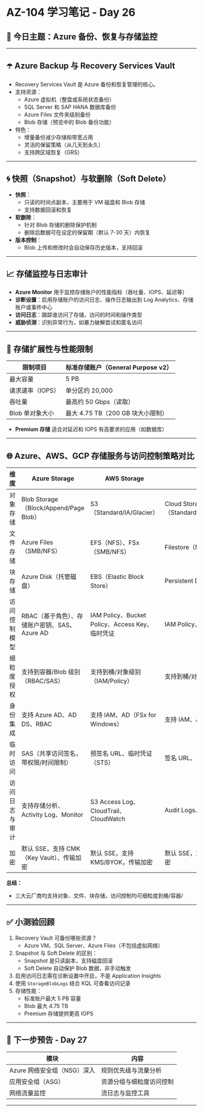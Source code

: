 # AZ-104 学习笔记 - Day 26

## 💾 今日主题：Azure 备份、恢复与存储监控

---

## ☂️ Azure Backup 与 Recovery Services Vault

- Recovery Services Vault 是 Azure 备份和恢复管理的核心。
- 支持资源：
  - Azure 虚拟机（整盘或系统状态备份）
  - SQL Server 和 SAP HANA 数据库备份
  - Azure Files 文件夹级别备份
  - Blob 存储（预览中的 Blob 备份功能）
- 特色：
  - 增量备份减少存储和带宽占用
  - 灵活的保留策略（从几天到永久）
  - 支持跨区域恢复（GRS）

---

## 🌀 快照（Snapshot）与软删除（Soft Delete）

- **快照**：
  - 只读的时间点副本，主要用于 VM 磁盘和 Blob 存储
  - 支持数据回滚和恢复
- **软删除**：
  - 针对 Blob 存储的删除保护机制
  - 删除后数据可在设定的保留期（默认 7-30 天）内恢复
- **版本控制**：
  - Blob 上传和修改时会自动保存历史版本，支持回滚

---

## 📈 存储监控与日志审计

- **Azure Monitor** 用于监控存储账户的性能指标（吞吐量、IOPS、延迟等）
- **诊断设置**：启用存储账户的访问日志、操作日志输出到 Log Analytics、存储账户或事件中心
- **访问日志**：跟踪谁访问了存储，访问的时间和操作类型
- **威胁侦测**：识别异常行为，如暴力破解尝试和匿名访问

---

## 🚀 存储扩展性与性能限制

| 限制项目          | 标准存储账户（General Purpose v2） |
|-------------------|------------------------------------|
| 最大容量          | 5 PB                              |
| 请求速率（IOPS） | 单分区约 20,000                   |
| 吞吐量            | 最高约 50 Gbps（读取）             |
| Blob 单对象大小   | 最大 4.75 TB（200 GB 块大小限制）  |

- **Premium 存储** 适合对延迟和 IOPS 有高要求的应用（如数据库）
---

## 🌐 Azure、AWS、GCP 存储服务与访问控制策略对比

| 维度           | Azure Storage                                 | AWS Storage                                 | GCP Storage                                 |
|----------------|----------------------------------------------|---------------------------------------------|---------------------------------------------|
| 对象存储       | Blob Storage（Block/Append/Page Blob）        | S3（Standard/IA/Glacier）                   | Cloud Storage（Standard/Nearline/Coldline/Archive） |
| 文件存储       | Azure Files（SMB/NFS）                        | EFS（NFS）、FSx（SMB/NFS）                  | Filestore（NFS）                            |
| 块存储         | Azure Disk（托管磁盘）                        | EBS（Elastic Block Store）                  | Persistent Disk                             |
| 访问控制模型   | RBAC（基于角色）、存储账户密钥、SAS、Azure AD | IAM Policy、Bucket Policy、Access Key、临时凭证 | IAM Policy、签名URL、服务账号               |
| 细粒度授权     | 支持到容器/Blob 级别（RBAC/SAS）              | 支持到桶/对象级别（IAM/Policy）             | 支持到桶/对象级别（IAM/Policy）             |
| 身份集成       | 支持 Azure AD、AD DS、RBAC                    | 支持 IAM、AD（FSx for Windows）             | 支持 IAM、AD（Filestore Enterprise）         |
| 临时访问       | SAS（共享访问签名，带权限/时间限制）          | 预签名 URL、临时凭证（STS）                 | 签名 URL、临时凭证                          |
| 访问日志与审计 | 支持存储分析、Activity Log、Monitor            | S3 Access Log、CloudTrail、CloudWatch       | Audit Logs、存储访问日志                    |
| 加密           | 默认 SSE，支持 CMK（Key Vault）、传输加密      | 默认 SSE，支持 KMS/BYOK，传输加密           | 默认 SSE，支持 CMEK（KMS），传输加密         |

**总结：**
- 三大云厂商均支持对象、文件、块存储，访问控制均可细粒度到桶/容器/

---

## ✅ 小测验回顾

1. Recovery Vault 可备份哪些资源？
   - Azure VM、SQL Server、Azure Files（不包括虚拟网络）
2. Snapshot 与 Soft Delete 的区别：
   - Snapshot 是只读副本，支持磁盘回滚
   - Soft Delete 自动保护 Blob 数据，非手动触发
3. 启用访问日志需在诊断设置中开启，不是 Application Insights
4. 使用 `StorageBlobLogs` 结合 KQL 可查看访问记录
5. 存储性能：
   - 标准账户最大 5 PB 容量
   - Blob 最大 4.75 TB
   - Premium 存储提供更高 IOPS

---

## 📅 下一步预告 - Day 27

| 模块 | 内容 |
|------|------|
| Azure 网络安全组（NSG）深入 | 规则优先级与流量分析 |
| 应用安全组（ASG） | 资源分组与细粒度访问控制 |
| 网络流量监控 | 流日志与监控工具 |

---


